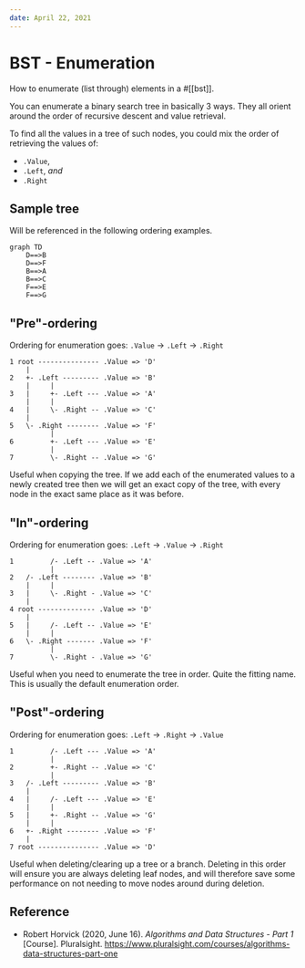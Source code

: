 ```yaml
---
date: April 22, 2021
---
```


# BST - Enumeration

How to enumerate (list through) elements in a #[[bst]].

You can enumerate a binary search tree in basically 3 ways. They all orient
around the order of recursive descent and value retrieval.

To find all the values in a tree of such nodes, you could mix the order of
retrieving the values of:

- `.Value`,
- `.Left`, *and*
- `.Right`

## Sample tree

Will be referenced in the following ordering examples.

```mermaid
graph TD
    D==>B
    D==>F
    B==>A
    B==>C
    F==>E
    F==>G
```

## "Pre"-ordering

Ordering for enumeration goes: `.Value` -> `.Left` -> `.Right`

```text
1 root --------------- .Value => 'D'
    |
2   +- .Left --------- .Value => 'B'
    |     |
3   |     +- .Left --- .Value => 'A'
    |     |
4   |     \- .Right -- .Value => 'C'
    |
5   \- .Right -------- .Value => 'F'
          |
6         +- .Left --- .Value => 'E'
          |
7         \- .Right -- .Value => 'G'
```

Useful when copying the tree. If we add each of the enumerated values to a newly
created tree then we will get an exact copy of the tree, with every node in the
exact same place as it was before.

## "In"-ordering

Ordering for enumeration goes: `.Left` -> `.Value` -> `.Right`

```text
1         /- .Left -- .Value => 'A'
          |
2   /- .Left -------- .Value => 'B'
    |     |
3   |     \- .Right - .Value => 'C'
    |
4 root -------------- .Value => 'D'
    |
5   |     /- .Left -- .Value => 'E'
    |     |
6   \- .Right ------- .Value => 'F'
          |
7         \- .Right - .Value => 'G'
```

Useful when you need to enumerate the tree in order. Quite the fitting name.
This is usually the default enumeration order.

## "Post"-ordering

Ordering for enumeration goes: `.Left` -> `.Right` -> `.Value`

```text
1         /- .Left --- .Value => 'A'
          |
2         +- .Right -- .Value => 'C'
          |
3   /- .Left --------- .Value => 'B'
    |
4   |     /- .Left --- .Value => 'E'
    |     |
5   |     +- .Right -- .Value => 'G'
    |     |
6   +- .Right -------- .Value => 'F'
    |
7 root --------------- .Value => 'D'
```

Useful when deleting/clearing up a tree or a branch. Deleting in this order
will ensure you are always deleting leaf nodes, and will therefore save some
performance on not needing to move nodes around during deletion.

## Reference

- Robert Horvick (2020, June 16). *Algorithms and Data Structures - Part 1*
  [Course]. Pluralsight. <https://www.pluralsight.com/courses/algorithms-data-structures-part-one>
